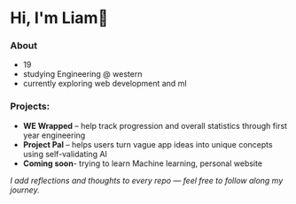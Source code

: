 # Hi, I'm Liam👋
### About 
- 19 
- studying Engineering @ western
- currently exploring web development and ml

### Projects:
- **WE Wrapped** – help track progression and overall statistics through first year engineering 
- **Project Pal** – helps users turn vague app ideas into unique concepts using self-validating AI
- **Coming soon**- trying to learn Machine learning, personal website
  
*I add reflections and thoughts to every repo — feel free to follow along my journey.*
